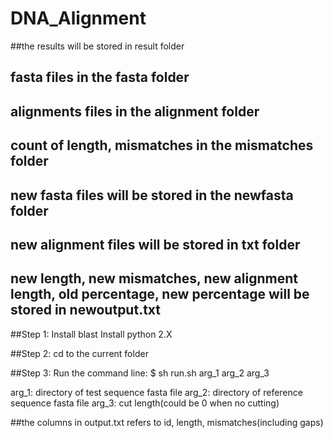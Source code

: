 # DNA_Alignment
##the results will be stored in result folder
## fasta files in the fasta folder
## alignments files in the alignment folder
## count of length, mismatches in the mismatches folder
## new fasta files will be stored in the newfasta folder
## new alignment files will be stored in txt folder
## new length, new mismatches, new alignment length, old percentage, new percentage will be stored in newoutput.txt


##Step 1:
Install blast
Install python 2.X

##Step 2:
cd to the current folder

##Step 3:
Run the command line:
$ sh run.sh arg_1 arg_2 arg_3

arg_1: directory of test sequence fasta file
arg_2: directory of reference sequence fasta file
arg_3: cut length(could be 0 when no cutting)

##the columns in output.txt refers to id, length, mismatches(including gaps)
